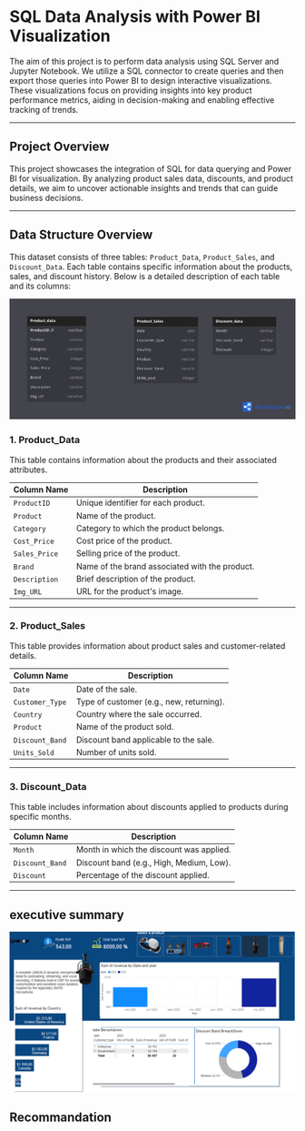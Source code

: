 # SQL Data Analysis with Power BI Visualization

The aim of this project is to perform data analysis using SQL Server and Jupyter Notebook. We utilize a SQL connector to create queries and then export those queries into Power BI to design interactive visualizations. These visualizations focus on providing insights into key product performance metrics, aiding in decision-making and enabling effective tracking of trends.

---

## Project Overview

This project showcases the integration of SQL for data querying and Power BI for visualization. By analyzing product sales data, discounts, and product details, we aim to uncover actionable insights and trends that can guide business decisions.

---

## Data Structure Overview

This dataset consists of three tables: `Product_Data`, `Product_Sales`, and `Discount_Data`. Each table contains specific information about the products, sales, and discount history. Below is a detailed description of each table and its columns:

![ERD Diagram](./image/Untitled.png)

### **1. Product_Data**
This table contains information about the products and their associated attributes.

| Column Name     | Description                                        |
|------------------|----------------------------------------------------|
| `ProductID`      | Unique identifier for each product.               |
| `Product`        | Name of the product.                              |
| `Category`       | Category to which the product belongs.            |
| `Cost_Price`     | Cost price of the product.                        |
| `Sales_Price`    | Selling price of the product.                     |
| `Brand`          | Name of the brand associated with the product.    |
| `Description`    | Brief description of the product.                 |
| `Img_URL`        | URL for the product's image.                      |

---

### **2. Product_Sales**
This table provides information about product sales and customer-related details.

| Column Name     | Description                                        |
|------------------|----------------------------------------------------|
| `Date`           | Date of the sale.                                 |
| `Customer_Type`  | Type of customer (e.g., new, returning).          |
| `Country`        | Country where the sale occurred.                  |
| `Product`        | Name of the product sold.                         |
| `Discount_Band`  | Discount band applicable to the sale.             |
| `Units_Sold`     | Number of units sold.                             |

---

### **3. Discount_Data**
This table includes information about discounts applied to products during specific months.

| Column Name     | Description                                        |
|------------------|----------------------------------------------------|
| `Month`          | Month in which the discount was applied.          |
| `Discount_Band`  | Discount band (e.g., High, Medium, Low).           |
| `Discount`       | Percentage of the discount applied.               |

---
## executive summary

![POWER BI VISUALIZATION](./image/power_bi_.PNG)
## Recommandation
